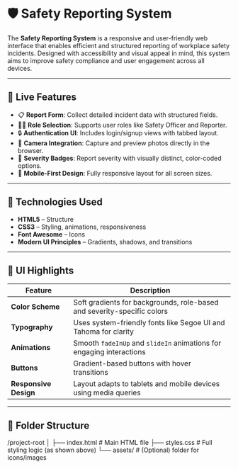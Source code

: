 # 🛡️ Safety Reporting System

The **Safety Reporting System** is a responsive and user-friendly web interface that enables efficient and structured reporting of workplace safety incidents. Designed with accessibility and visual appeal in mind, this system aims to improve safety compliance and user engagement across all devices.

---

## 📸 Live Features

- 📋 **Report Form**: Collect detailed incident data with structured fields.
- 🧑‍💼 **Role Selection**: Supports user roles like Safety Officer and Reporter.
- 🔒 **Authentication UI**: Includes login/signup views with tabbed layout.
- 🎥 **Camera Integration**: Capture and preview photos directly in the browser.
- 🎨 **Severity Badges**: Report severity with visually distinct, color-coded options.
- 📱 **Mobile-First Design**: Fully responsive layout for all screen sizes.

---

## 🧰 Technologies Used

- **HTML5** – Structure
- **CSS3** – Styling, animations, responsiveness
- **Font Awesome** – Icons
- **Modern UI Principles** – Gradients, shadows, and transitions

---

## 🎨 UI Highlights

| Feature              | Description |
|----------------------|-------------|
| **Color Scheme**     | Soft gradients for backgrounds, role-based and severity-specific colors |
| **Typography**       | Uses system-friendly fonts like Segoe UI and Tahoma for clarity |
| **Animations**       | Smooth `fadeInUp` and `slideIn` animations for engaging interactions |
| **Buttons**          | Gradient-based buttons with hover transitions |
| **Responsive Design**| Layout adapts to tablets and mobile devices using media queries |

---

## 📂 Folder Structure
/project-root
│
├── index.html # Main HTML file
├── styles.css # Full styling logic (as shown above)
└── assets/ # (Optional) folder for icons/images 










